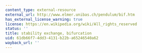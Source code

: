 ```yaml
---
content_type: external-resource
external_url: http://www.elmer.unibas.ch/pendulum/bif.htm
has_external_license_warning: true
license: https://en.wikipedia.org/wiki/All_rights_reserved
status: ''
title: stability exchange, bifurcation
uid: 61db66f7-4dd3-4131-b22b-a65246540a62
wayback_url: ''
---
```

